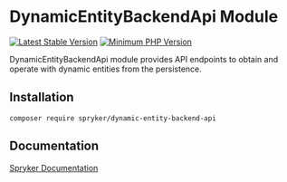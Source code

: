 # DynamicEntityBackendApi Module
[![Latest Stable Version](https://poser.pugx.org/spryker/dynamic-entity-backend-api/v/stable.svg)](https://packagist.org/packages/spryker/dynamic-entity-backend-api)
[![Minimum PHP Version](https://img.shields.io/badge/php-%3E%3D%208.1-8892BF.svg)](https://php.net/)

DynamicEntityBackendApi module provides API endpoints to obtain and operate with dynamic entities from the persistence.

## Installation

```
composer require spryker/dynamic-entity-backend-api
```

## Documentation

[Spryker Documentation](https://docs.spryker.com)
